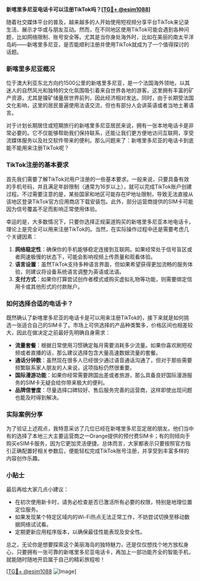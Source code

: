 **新喀里多尼亚电话卡可以注册TikTok吗？[[TG💪+ @esim1088](https://t.me/s/esim1088)]**

随着社交媒体平台的普及，越来越多的人开始使用短视频分享平台TikTok来记录生活、展示才华或与朋友互动。然而，在不同地区使用TikTok可能会遇到各种问题，比如网络限制、账号安全等。尤其是当你身处海外时，比如在美丽的南太平洋岛屿——新喀里多尼亚，是否能顺利注册并使用TikTok就成为了一个值得探讨的话题。

### 新喀里多尼亚概况

位于澳大利亚东北方向约1500公里的新喀里多尼亚，是一个法国海外领地，以其迷人的自然风光和独特的文化氛围吸引着来自世界各地的游客。这里拥有丰富的矿产资源，尤其是镍矿储量居世界前列，因此经济相对发达。同时，由于长期受法国文化影响，这里的居民普遍使用法语交流，但也有部分人会讲英语或者当地土著语言。

对于计划长期居住或短期旅行的新喀里多尼亚居民来说，拥有一张本地电话卡是非常必要的。它不仅能够帮助我们保持联系，还能让我们更方便地访问互联网，享受流媒体服务以及社交软件带来的便利。那么问题来了：新喀里多尼亚的电话卡到底能不能用来注册TikTok呢？

### TikTok注册的基本要求

首先我们需要了解TikTok对用户注册的一些基本要求。一般来说，只要具备有效的手机号码，并且满足年龄限制（通常为16岁以上），就可以完成TikTok账户创建过程。不过需要注意的是，某些国家和地区可能存在IP地址限制，导致无法直接从该地区登录TikTok官方应用商店下载安装包。此外，部分运营商提供的SIM卡可能因为信号覆盖不足而影响正常使用体验。

幸运的是，大多数情况下，只要你选择正规渠道购买的新喀里多尼亚本地电话卡，理论上是完全可以用来注册TikTok的。当然，在实际操作过程中还是需要考虑几个关键因素：

1. **网络稳定性**：确保你的手机能够稳定连接到互联网。如果经常处于信号盲区或者网速极慢的状态下，可能会影响视频上传质量和观看体验。
2. **语言设置**：虽然TikTok支持多种语言界面，但如果希望获得更加流畅的服务体验，则建议将设备系统语言调整为英语或法语。
3. **支付方式**：如果你打算尝试创作者模式或购买虚拟礼物等功能，则需要绑定信用卡或其他形式的付款账户。

### 如何选择合适的电话卡？

既然确认了新喀里多尼亚的电话卡是可以用来注册TikTok的，接下来就是如何挑选一张适合自己的SIM卡了。市场上可供选择的产品种类繁多，价格区间也相差较大，因此在做决定之前最好先明确自身需求：

- **流量套餐**：根据日常使用习惯确定每月需要消耗多少流量。如果你喜欢刷短视频或者直播的话，那么建议选择包含大量高速数据流量的套餐。
- **通话分钟数**：虽然现在很多人已经很少通过语音通话沟通了，但对于那些需要频繁联系家人朋友的人来说，这项指标仍然很重要。
- **国际漫游功能**：如果你经常需要跨国出差或者旅游，那么具备良好国际漫游服务的SIM卡无疑会给你带来极大的便利。
- **品牌信誉度**：尽量选择口碑较好、售后服务完善的运营商，这样即使出现问题也能及时得到解决。

### 实际案例分享

为了验证上述观点，我特意采访了几位已经在新喀里多尼亚定居的朋友。他们当中有的选择了本地三大主要运营商之一Orange提供的预付费SIM卡；有的则倾向于购买eSIM卡服务，因为它更加灵活便捷。总体而言，大家都表示只要按照官方指引正确配置好相关参数后，便能轻松完成TikTok账号注册，并享受到丰富多样的内容创作乐趣。

### 小贴士

最后再给大家几点小建议：
- 在初次使用新卡时，请务必检查是否已激活所有必要的权限，特别是地理位置定位服务。
- 如果发现某个特定区域内的Wi-Fi热点无法正常工作，不妨尝试切换至移动数据网络试试看。
- 定期更新应用程序版本，以确保最佳性能表现及安全性。

总之，无论你是想要探索这个美丽海岛的独特魅力，还是仅仅想找个地方放松身心，只要拥有一张可靠的新喀里多尼亚电话卡，再加上一部功能齐全的智能手机，就能随时随地开启属于自己的精彩旅程啦！

[[TG💪+ @esim1088](https://t.me/s/esim1088) ![Image](https://i.postimg.cc/4NQfJmqS/Snipaste-2025-05-13-00-14-12.png)]